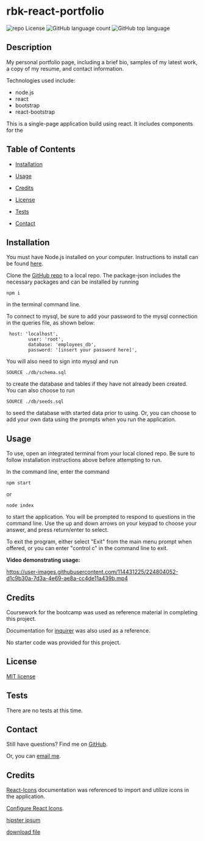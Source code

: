 # rbk-react-portfolio

![repo License](https://img.shields.io/github/license/rbkeyes/rbk-react-portfolio?color=green)
![GitHub language count](https://img.shields.io/github/languages/count/rbkeyes/rbk-react-portfolio?color=purple)
![GitHub top language](https://img.shields.io/github/languages/top/rbkeyes/rbk-react-portfolio)


## Description

My personal portfolio page, including a brief bio, samples of my latest work, a copy of my resume, and contact information.

Technologies used include:

- node.js
- react
- bootstrap
- react-bootstrap

This is a single-page application build using react. It includes components for the 


## Table of Contents

- [Installation](#installation)

- [Usage](#usage)

- [Credits](#credits)

- [License](#license)

- [Tests](#tests)

- [Contact](#contact)


## Installation

You must have Node.js installed on your computer. Instructions to install can be found [here](https://nodejs.org/en/).

Clone the [GitHub repo](https://github.com/rbkeyes/track-employees) to a local repo. The package-json includes the necessary packages and can be installed by running 
```
npm i
```
in the terminal command line. 

To connect to mysql, be sure to add your password to the mysql connection in the queries file, as shown below:
```
 host: 'localhost',
        user: 'root',
        database: 'employees_db',
        password: '[insert your password here]',
```
You will also need to sign into mysql and run
```
SOURCE ./db/schema.sql
```
to create the database and tables if they have not already been created. You can also choose to run
```
SOURCE ./db/seeds.sql
```
to seed the database with started data prior to using. Or, you can choose to add your own data using the prompts when you run the application.


## Usage

To use, open an integrated terminal from your local cloned repo. Be sure to follow installation instructions above before attempting to run.

In the command line, enter the command 
```
npm start
```
or
```
node index
```
to start the application. You will be prompted to respond to questions in the command line. Use the up and down arrows on your keypad to choose your answer, and press return/enter to select. 

To exit the program, either select "Exit" from the main menu prompt when offered, or you can enter "control c" in the command line to exit.

**Video demonstrating usage:**

https://user-images.githubusercontent.com/114431225/224804052-d1c9b30a-7d3a-4e69-ae8a-cc4de11a439b.mp4


## Credits

Coursework for the bootcamp was used as reference material in completing this project.

Documentation for [inquirer](https://www.npmjs.com/package/inquirer) was also used as a reference.

No starter code was provided for this project.


## License

[MIT license](./LICENSE)


## Tests

There are no tests at this time.


## Contact

Still have questions? Find me on [GitHub](https://github.com/rbkeyes).

Or, you can [email me](mailto:rbkeyes@gmail.com).


## Credits

[React-Icons](https://react-icons.github.io/react-icons/icons?name=fa) documentation was referenced to import and utilize icons in the application.

[Configure React Icons](https://github.com/react-icons/react-icons).

[hipster ipsum](https://hipsum.co/?paras=5&type=hipster-centric)

[download file](https://www.geeksforgeeks.org/how-to-download-pdf-file-in-reactjs/)
